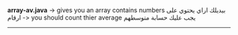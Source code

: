 **array-av.java** 
-> gives you an array contains numbers بيديلك اراي يحتوي على ارقام 
  -> you should count thier average  يجب عليك حسابة متوسطهم 
______________________________________________________________

